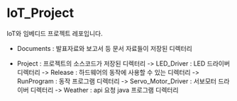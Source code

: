 # IoT_Project
IoT와 임베디드 프로젝트 레포입니다.

- Documents : 발표자료와 보고서 등 문서 자료들이 저장된 디렉터리

- Project : 프로젝트의 소스코드가 저장된 디렉터리
 -> LED_Driver : LED 드라이버 디렉터리
 -> Release : 하드웨어의 동작에 사용할 수 있는 디렉터리
 -> RunProgram : 동작 프로그램 디렉터리
 -> Servo_Motor_Driver : 서보모터 드라이버 디렉터리
 -> Weather : api 요청 java 프로그램 디렉터리